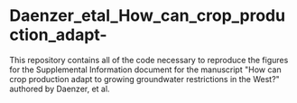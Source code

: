 # Daenzer_etal_How_can_crop_production_adapt-
This repository contains all of the code necessary to reproduce the figures for the Supplemental Information document for the manuscript "How can crop production adapt to growing groundwater restrictions in the West?" authored by Daenzer, et al.
